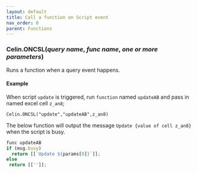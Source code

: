 ```yaml
---
layout: default
title: Call a function on Script event
nav_order: 8
parent: Functions
---
```


### Celin.ONCSL(_query name_, _func name_, _one or more parameters_)

Runs a function when a query event happens.

#### Example

When script `update` is triggered, run `function` named `updateAB` and pass in named excel cell `z_an8`;

``` excel
Celin.ONCSL("update","updateAB",z_an8)
```

The below function will output the message `Update {value of cell z_an8}` when the script is busy.

``` js
func updateAB
if (msg.busy)
  return [[`Update ${params[0]}`]];
else 
 return [['']];
```
